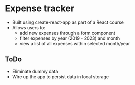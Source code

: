 # Expense tracker

- Built using create-react-app as part of a React course
- Allows users to: 
    - add new expenses through a form component
    - filter expenses by year (2019 - 2023) and month
    - view a list of all expenses within selected month/year

## ToDo
- Eliminate dummy data 
- Wire up the app to persist data in local storage